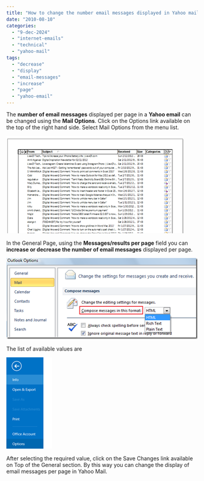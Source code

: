 ```yaml
---
title: "How to change the number email messages displayed in Yahoo mail"
date: "2010-08-10"
categories: 
  - "9-dec-2024"
  - "internet-emails"
  - "technical"
  - "yahoo-mail"
tags: 
  - "decrease"
  - "display"
  - "email-messages"
  - "increase"
  - "page"
  - "yahoo-email"
---
```


The **number of email messages** displayed per page in a **Yahoo email** can be changed using the **Mail Options**. Click on the Options link available on the top of the right hand side. Select Mail Options from the menu list.

[![image](images/image_thumb25.png "image")](http://blogmines.com/blog/wp-content/uploads/2010/08/image26.png)

In the General Page, using the **Messages/results per page** field you can **increase or decrease the number of email messages** displayed per page.

[![image](images/image_thumb26.png "image")](http://blogmines.com/blog/wp-content/uploads/2010/08/image27.png)

The list of available values are

[![image](images/image_thumb27.png "image")](http://blogmines.com/blog/wp-content/uploads/2010/08/image28.png)

After selecting the required value, click on the Save Changes link available on Top of the General section. By this way you can change the display of email messages per page in Yahoo Mail.
